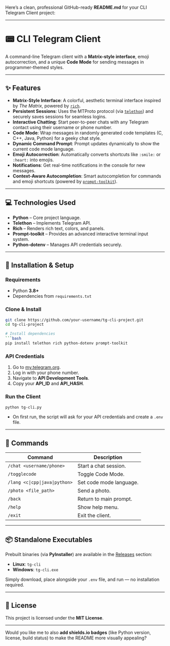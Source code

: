 Here’s a clean, professional GitHub-ready **README.md** for your CLI Telegram Client project:

---

# 📟 CLI Telegram Client

A command-line Telegram client with a **Matrix-style interface**, emoji autocorrection, and a unique **Code Mode** for sending messages in programmer-themed styles.

---

## ✨ Features

* **Matrix-Style Interface**: A colorful, aesthetic terminal interface inspired by *The Matrix*, powered by [`rich`](https://github.com/Textualize/rich).
* **Persistent Sessions**: Uses the MTProto protocol (via [`telethon`](https://github.com/LonamiWebs/Telethon)) and securely saves sessions for seamless logins.
* **Interactive Chatting**: Start peer-to-peer chats with any Telegram contact using their username or phone number.
* **Code Mode**: Wrap messages in randomly generated code templates (C, C++, Java, Python) for a geeky chat style.
* **Dynamic Command Prompt**: Prompt updates dynamically to show the current code mode language.
* **Emoji Autocorrection**: Automatically converts shortcuts like `:smile:` or `:heart:` into emojis.
* **Notifications**: Get real-time notifications in the console for new messages.
* **Context-Aware Autocompletion**: Smart autocompletion for commands and emoji shortcuts (powered by [`prompt-toolkit`](https://github.com/prompt-toolkit/python-prompt-toolkit)).

---

## 💻 Technologies Used

* **Python** – Core project language.
* **Telethon** – Implements Telegram API.
* **Rich** – Renders rich text, colors, and panels.
* **Prompt-toolkit** – Provides an advanced interactive terminal input system.
* **Python-dotenv** – Manages API credentials securely.

---

## 🚀 Installation & Setup

### Requirements

* Python **3.8+**
* Dependencies from `requirements.txt`

### Clone & Install

```bash
git clone https://github.com/your-username/tg-cli-project.git
cd tg-cli-project

# Install dependencies
```bash
pip install telethon rich python-dotenv prompt-toolkit
```

### API Credentials

1. Go to [my.telegram.org](https://my.telegram.org).
2. Log in with your phone number.
3. Navigate to **API Development Tools**.
4. Copy your **API\_ID** and **API\_HASH**.

### Run the Client

```bash
python tg-cli.py
```

* On first run, the script will ask for your API credentials and create a `.env` file.

---

## 📝 Commands  

| Command | Description |
|---------|-------------|
| `/chat <username/phone>` | Start a chat session. |
| `/togglecode` | Toggle Code Mode. |
| `/lang <c\|cpp\|java\|python>` | Set code mode language. |
| `/photo <file_path>` | Send a photo. |
| `/back` | Return to main prompt. |
| `/help` | Show help menu. |
| `/exit` | Exit the client. |

---

## 📦 Standalone Executables

Prebuilt binaries (via **PyInstaller**) are available in the [Releases](../../releases) section:

* **Linux**: `tg-cli`
* **Windows**: `tg-cli.exe`

Simply download, place alongside your `.env` file, and run — no installation required.

---

## 📜 License

This project is licensed under the **MIT License**.

---

Would you like me to also **add shields.io badges** (like Python version, license, build status) to make the README more visually appealing?
